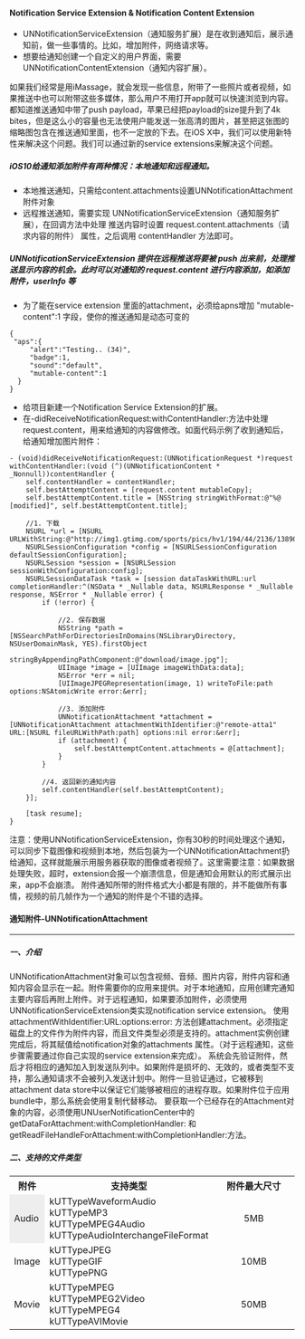 #### Notification Service Extension & Notification Content Extension
* UNNotificationServiceExtension（通知服务扩展）是在收到通知后，展示通知前，做一些事情的。比如，增加附件，网络请求等。
* 想要给通知创建一个自定义的用户界面，需要 UNNotificationContentExtension（通知内容扩展）。

如果我们经常是用iMassage，就会发现一些信息，附带了一些照片或者视频，如果推送中也可以附带这些多媒体，那么用户不用打开app就可以快速浏览到内容。都知道推送通知中带了push payload，苹果已经把payload的size提升到了4k bites，但是这么小的容量也无法使用户能发送一张高清的图片，甚至把这张图的缩略图包含在推送通知里面，也不一定放的下去。在iOS X中，我们可以使用新特性来解决这个问题。我们可以通过新的service extensions来解决这个问题。

##### iOS10给通知添加附件有两种情况：本地通知和远程通知。
* 本地推送通知，只需给content.attachments设置UNNotificationAttachment附件对象
* 远程推送通知，需要实现 UNNotificationServiceExtension（通知服务扩展），在回调方法中处理 推送内容时设置 request.content.attachments（请求内容的附件） 属性，之后调用 contentHandler 方法即可。

##### UNNotificationServiceExtension 提供在远程推送将要被 push 出来前，处理推送显示内容的机会。此时可以对通知的 request.content 进行内容添加，如添加附件，userInfo 等

* 为了能在service extension 里面的attachment，必须给apns增加 "mutable-content":1 字段，使你的推送通知是动态可变的

```
{
 "aps":{
     "alert":"Testing.. (34)",
     "badge":1,
     "sound":"default",
     "mutable-content":1
  }
}
```
* 给项目新建一个Notification Service Extension的扩展。
* 在-didReceiveNotificationRequest:withContentHandler:方法中处理request.content，用来给通知的内容做修改。如面代码示例了收到通知后，给通知增加图片附件：

```
- (void)didReceiveNotificationRequest:(UNNotificationRequest *)request withContentHandler:(void (^)(UNNotificationContent * _Nonnull))contentHandler {
    self.contentHandler = contentHandler;
    self.bestAttemptContent = [request.content mutableCopy];
    self.bestAttemptContent.title = [NSString stringWithFormat:@"%@ [modified]", self.bestAttemptContent.title];
    
    //1. 下载
    NSURL *url = [NSURL URLWithString:@"http://img1.gtimg.com/sports/pics/hv1/194/44/2136/138904814.jpg"];
    NSURLSessionConfiguration *config = [NSURLSessionConfiguration defaultSessionConfiguration];
    NSURLSession *session = [NSURLSession sessionWithConfiguration:config];
    NSURLSessionDataTask *task = [session dataTaskWithURL:url completionHandler:^(NSData * _Nullable data, NSURLResponse * _Nullable response, NSError * _Nullable error) {
        if (!error) {
        
            //2. 保存数据
            NSString *path = [NSSearchPathForDirectoriesInDomains(NSLibraryDirectory, NSUserDomainMask, YES).firstObject
                              stringByAppendingPathComponent:@"download/image.jpg"];
            UIImage *image = [UIImage imageWithData:data];
            NSError *err = nil;
            [UIImageJPEGRepresentation(image, 1) writeToFile:path options:NSAtomicWrite error:&err];
            
            //3. 添加附件
            UNNotificationAttachment *attachment = [UNNotificationAttachment attachmentWithIdentifier:@"remote-atta1" URL:[NSURL fileURLWithPath:path] options:nil error:&err];
            if (attachment) {
                self.bestAttemptContent.attachments = @[attachment];
            }
        }
        
        //4. 返回新的通知内容
        self.contentHandler(self.bestAttemptContent);
    }];
    
    [task resume];
}
```
注意：使用UNNotificationServiceExtension，你有30秒的时间处理这个通知，可以同步下载图像和视频到本地，然后包装为一个UNNotificationAttachment扔给通知，这样就能展示用服务器获取的图像或者视频了。这里需要注意：如果数据处理失败，超时，extension会报一个崩溃信息，但是通知会用默认的形式展示出来，app不会崩溃。
附件通知所带的附件格式大小都是有限的，并不能做所有事情，视频的前几帧作为一个通知的附件是个不错的选择。




#### 通知附件-UNNotificationAttachment
---
##### 一、介绍
UNNotificationAttachment对象可以包含视频、音频、图片内容，附件内容和通知内容会显示在一起。附件需要你的应用来提供。对于本地通知，应用创建完通知主要内容后再附上附件。对于远程通知，如果要添加附件，必须使用UNNotificationServiceExtension类实现notification service extension。
使用 attachmentWithIdentifier:URL:options:error:
方法创建attachment。必须指定磁盘上的文件作为附件内容，而且文件类型必须是支持的。attachment实例创建完成后，将其赋值给notification对象的attachments
属性。（对于远程通知，这些步骤需要通过你自己实现的service extension来完成）。
系统会先验证附件，然后才将相应的通知加入到发送队列中。如果附件是损坏的、无效的，或者类型不支持，那么通知请求不会被列入发送计划中。附件一旦验证通过，它被移到attachment data store中以保证它们能够被相应的进程存取。如果附件位于应用bundle中，那么系统会使用复制代替移动。
要获取一个已经存在的Attachment对象的内容，必须使用UNUserNotificationCenter中的getDataForAttachment:withCompletionHandler: 和getReadFileHandleForAttachment:withCompletionHandler:方法。

##### 二、支持的文件类型

<table>
  <tr>
    <th width=10%>附件</th>
    <th width=50%>支持类型</th>
    <th width="40%"> 附件最大尺寸
</th>
  </tr>
  <tr>
    <td bgcolor=#eeeeee> Audio </td>
    <td> kUTTypeWaveformAudio</br>
		  kUTTypeMP3</br>
		  kUTTypeMPEG4Audio </br>         		  kUTTypeAudioInterchangeFileFormat  </td>
    <td align=center> 5MB  </td>
  </tr>
  <tr>
    <td> Image </td>
    <td> kUTTypeJPEG </br> 
			kUTTypeGIF </br>
kUTTypePNG </td>
    <td align=center> 10MB </td>
  <tr>
    <td > Movie </td>
    <td> kUTTypeMPEG</br>
		kUTTypeMPEG2Video </br>
		kUTTypeMPEG4 </br>
		kUTTypeAVIMovie </td>
    <td align=center>  50MB </td>
  </tr>
</table>


